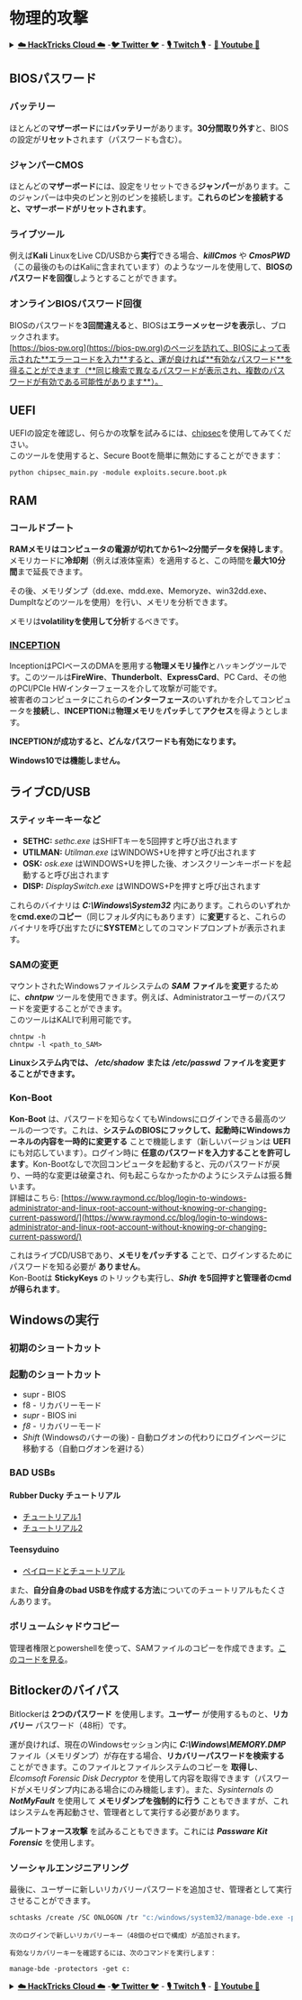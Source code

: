 # 物理的攻撃

<details>

<summary><a href="https://cloud.hacktricks.xyz/pentesting-cloud/pentesting-cloud-methodology"><strong>☁️ HackTricks Cloud ☁️</strong></a> -<a href="https://twitter.com/hacktricks_live"><strong>🐦 Twitter 🐦</strong></a> - <a href="https://www.twitch.tv/hacktricks_live/schedule"><strong>🎙️ Twitch 🎙️</strong></a> - <a href="https://www.youtube.com/@hacktricks_LIVE"><strong>🎥 Youtube 🎥</strong></a></summary>

- **サイバーセキュリティ会社**で働いていますか？**HackTricksで会社の広告を掲載**したいですか？または、**PEASSの最新バージョンにアクセス**したり、**HackTricksをPDFでダウンロード**したいですか？[**サブスクリプションプラン**](https://github.com/sponsors/carlospolop)をチェックしてください！

- [**The PEASS Family**](https://opensea.io/collection/the-peass-family)を発見し、独占的な[**NFTs**](https://opensea.io/collection/the-peass-family)のコレクションをご覧ください。

- [**公式のPEASS & HackTricksグッズ**](https://peass.creator-spring.com)を入手してください。

- [**💬**](https://emojipedia.org/speech-balloon/) [**Discordグループ**](https://discord.gg/hRep4RUj7f)や[**telegramグループ**](https://t.me/peass)に**参加する**か、**Twitter**で私を**フォロー**してください [**🐦**](https://github.com/carlospolop/hacktricks/tree/7af18b62b3bdc423e11444677a6a73d4043511e9/\[https:/emojipedia.org/bird/README.md)[**@carlospolopm**](https://twitter.com/hacktricks_live)**。**

- **ハッキングのコツを共有するために、[hacktricksリポジトリ](https://github.com/carlospolop/hacktricks)と[hacktricks-cloudリポジトリ](https://github.com/carlospolop/hacktricks-cloud)にPRを提出してください。**

</details>

## BIOSパスワード

### バッテリー

ほとんどの**マザーボード**には**バッテリー**があります。**30分間取り外す**と、BIOSの設定が**リセット**されます（パスワードも含む）。

### ジャンパーCMOS

ほとんどの**マザーボード**には、設定をリセットできる**ジャンパー**があります。このジャンパーは中央のピンと別のピンを接続します。**これらのピンを接続すると、マザーボードがリセットされます**。

### ライブツール

例えば**Kali** LinuxをLive CD/USBから**実行**できる場合、_**killCmos**_ や _**CmosPWD**_（この最後のものはKaliに含まれています）のようなツールを使用して、**BIOSのパスワードを回復**しようとすることができます。

### オンラインBIOSパスワード回復

BIOSのパスワードを**3回間違える**と、BIOSは**エラーメッセージを表示**し、ブロックされます。\
[https://bios-pw.org](https://bios-pw.org)のページを訪れて、BIOSによって表示された**エラーコードを入力**すると、運が良ければ**有効なパスワード**を得ることができます（**同じ検索で異なるパスワードが表示され、複数のパスワードが有効である可能性があります**）。

## UEFI

UEFIの設定を確認し、何らかの攻撃を試みるには、[chipsec](https://github.com/chipsec/chipsec/blob/master/chipsec-manual.pdf)を使用してみてください。\
このツールを使用すると、Secure Bootを簡単に無効にすることができます：
```
python chipsec_main.py -module exploits.secure.boot.pk
```
## RAM

### コールドブート

**RAMメモリはコンピュータの電源が切れてから1〜2分間データを保持します**。メモリカードに**冷却剤**（例えば液体窒素）を適用すると、この時間を**最大10分間**まで延長できます。

その後、メモリダンプ（dd.exe、mdd.exe、Memoryze、win32dd.exe、DumpItなどのツールを使用）を行い、メモリを分析できます。

メモリは**volatilityを使用して分析**するべきです。

### [INCEPTION](https://github.com/carmaa/inception)

InceptionはPCIベースのDMAを悪用する**物理メモリ操作**とハッキングツールです。このツールは**FireWire**、**Thunderbolt**、**ExpressCard**、PC Card、その他のPCI/PCIe HWインターフェースを介して攻撃が可能です。\
被害者のコンピュータにこれらの**インターフェース**のいずれかを介してコンピュータを**接続**し、**INCEPTION**は**物理メモリ**を**パッチ**して**アクセス**を得ようとします。

**INCEPTIONが成功すると、どんなパスワードも有効になります。**

**Windows10では機能しません。**

## ライブCD/USB

### スティッキーキーなど

* **SETHC:** _sethc.exe_ はSHIFTキーを5回押すと呼び出されます
* **UTILMAN:** _Utilman.exe_ はWINDOWS+Uを押すと呼び出されます
* **OSK:** _osk.exe_ はWINDOWS+Uを押した後、オンスクリーンキーボードを起動すると呼び出されます
* **DISP:** _DisplaySwitch.exe_ はWINDOWS+Pを押すと呼び出されます

これらのバイナリは _**C:\Windows\System32**_ 内にあります。これらのいずれかを**cmd.exe**の**コピー**（同じフォルダ内にもあります）に**変更**すると、これらのバイナリを呼び出すたびに**SYSTEM**としてのコマンドプロンプトが表示されます。

### SAMの変更

マウントされたWindowsファイルシステムの _**SAM**_ **ファイル**を**変更**するために、_**chntpw**_ ツールを使用できます。例えば、Administratorユーザーのパスワードを変更することができます。\
このツールはKALIで利用可能です。
```
chntpw -h
chntpw -l <path_to_SAM>
```
**Linuxシステム内では、** _**/etc/shadow**_ **または** _**/etc/passwd**_ **ファイルを変更することができます。**

### **Kon-Boot**

**Kon-Boot** は、パスワードを知らなくてもWindowsにログインできる最高のツールの一つです。これは、**システムのBIOSにフックして、起動時にWindowsカーネルの内容を一時的に変更する** ことで機能します（新しいバージョンは **UEFI** にも対応しています）。ログイン時に **任意のパスワードを入力することを許可します**。Kon-Bootなしで次回コンピュータを起動すると、元のパスワードが戻り、一時的な変更は破棄され、何も起こらなかったかのようにシステムは振る舞います。\
詳細はこちら: [https://www.raymond.cc/blog/login-to-windows-administrator-and-linux-root-account-without-knowing-or-changing-current-password/](https://www.raymond.cc/blog/login-to-windows-administrator-and-linux-root-account-without-knowing-or-changing-current-password/)

これはライブCD/USBであり、**メモリをパッチする** ことで、ログインするためにパスワードを知る必要が **ありません**。\
Kon-Bootは **StickyKeys** のトリックも実行し、_**Shift**_ **を5回押すと管理者のcmdが得られます**。

## **Windowsの実行**

### 初期のショートカット

### 起動のショートカット

* supr - BIOS
* f8 - リカバリーモード
* _supr_ - BIOS ini
* _f8_ - リカバリーモード
* _Shift_ (Windowsのバナーの後) - 自動ログオンの代わりにログインページに移動する（自動ログオンを避ける）

### **BAD USBs**

#### **Rubber Ducky チュートリアル**

* [チュートリアル1](https://github.com/hak5darren/USB-Rubber-Ducky/wiki/Tutorials)
* [チュートリアル2](https://blog.hartleybrody.com/rubber-ducky-guide/)

#### **Teensyduino**

* [ペイロードとチュートリアル](https://github.com/Screetsec/Pateensy)

また、**自分自身のbad USBを作成する方法**についてのチュートリアルもたくさんあります。

### ボリュームシャドウコピー

管理者権限とpowershellを使って、SAMファイルのコピーを作成できます。[このコードを見る](../windows-hardening/basic-powershell-for-pentesters/#volume-shadow-copy)。

## Bitlockerのバイパス

Bitlockerは **2つのパスワード** を使用します。**ユーザー** が使用するものと、**リカバリー** パスワード（48桁）です。

運が良ければ、現在のWindowsセッション内に _**C:\Windows\MEMORY.DMP**_ ファイル（メモリダンプ）が存在する場合、**リカバリーパスワードを検索する** ことができます。このファイルとファイルシステムのコピーを **取得し**、_Elcomsoft Forensic Disk Decryptor_ を使用して内容を取得できます（パスワードがメモリダンプ内にある場合にのみ機能します）。また、_Sysinternals_ の _**NotMyFault**_ を使用して **メモリダンプを強制的に行う** こともできますが、これはシステムを再起動させ、管理者として実行する必要があります。

**ブルートフォース攻撃** を試みることもできます。これには _**Passware Kit Forensic**_ を使用します。

### ソーシャルエンジニアリング

最後に、ユーザーに新しいリカバリーパスワードを追加させ、管理者として実行させることができます。
```bash
schtasks /create /SC ONLOGON /tr "c:/windows/system32/manage-bde.exe -protectors -add c: -rp 000000-000000-000000-000000-000000-000000-000000-000000" /tn tarea /RU SYSTEM /f
```
```
次のログインで新しいリカバリーキー（48個のゼロで構成）が追加されます。

有効なリカバリーキーを確認するには、次のコマンドを実行します：
```
```
manage-bde -protectors -get c:
```
<details>

<summary><a href="https://cloud.hacktricks.xyz/pentesting-cloud/pentesting-cloud-methodology"><strong>☁️ HackTricks Cloud ☁️</strong></a> -<a href="https://twitter.com/hacktricks_live"><strong>🐦 Twitter 🐦</strong></a> - <a href="https://www.twitch.tv/hacktricks_live/schedule"><strong>🎙️ Twitch 🎙️</strong></a> - <a href="https://www.youtube.com/@hacktricks_LIVE"><strong>🎥 Youtube 🎥</strong></a></summary>

- **サイバーセキュリティ会社**で働いていますか？**HackTricksで会社の広告を掲載**したいですか？または、**最新版のPEASSを入手**したり、**HackTricksをPDFでダウンロード**したいですか？[**サブスクリプションプラン**](https://github.com/sponsors/carlospolop)をチェックしてください！

- [**The PEASS Family**](https://opensea.io/collection/the-peass-family)を発見してください。私たちの独占的な[**NFTs**](https://opensea.io/collection/the-peass-family)コレクションです。

- [**公式PEASS & HackTricksグッズ**](https://peass.creator-spring.com)を手に入れましょう。

- **[**💬**](https://emojipedia.org/speech-balloon/) [**Discordグループ**](https://discord.gg/hRep4RUj7f)や[**テレグラムグループ**](https://t.me/peass)に**参加するか、**Twitter**で私を**フォロー**してください [**🐦**](https://github.com/carlospolop/hacktricks/tree/7af18b62b3bdc423e11444677a6a73d4043511e9/\[https:/emojipedia.org/bird/README.md)[**@carlospolopm**](https://twitter.com/hacktricks_live)**。**

- **[hacktricksリポジトリ](https://github.com/carlospolop/hacktricks)と[hacktricks-cloudリポジトリ](https://github.com/carlospolop/hacktricks-cloud)にPRを提出して、あなたのハッキングのコツを共有してください。**

</details>
